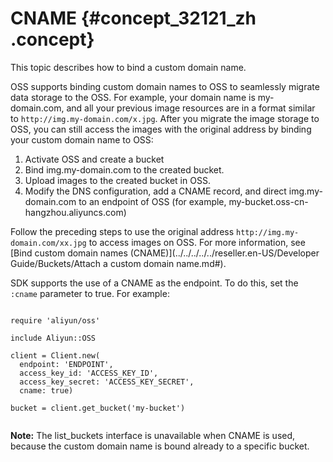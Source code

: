 # CNAME {#concept_32121_zh .concept}

This topic describes how to bind a custom domain name.

OSS supports binding custom domain names to OSS to seamlessly migrate data storage to the OSS. For example, your domain name is my-domain.com, and all your previous image resources are in a format similar to `http://img.my-domain.com/x.jpg`. After you migrate the image storage to OSS, you can still access the images with the original address by binding your custom domain name to OSS:

1.  Activate OSS and create a bucket
2.  Bind img.my-domain.com to the created bucket.
3.  Upload images to the created bucket in OSS.
4.  Modify the DNS configuration, add a CNAME record, and direct img.my-domain.com to an endpoint of OSS \(for example, my-bucket.oss-cn-hangzhou.aliyuncs.com\)

Follow the preceding steps to use the original address `http://img.my-domain.com/xx.jpg` to access images on OSS. For more information, see [Bind custom domain names \(CNAME\)](../../../../../reseller.en-US/Developer Guide/Buckets/Attach a custom domain name.md#).

SDK supports the use of a CNAME as the endpoint. To do this, set the `:cname` parameter to true. For example:

```language-ruby

require 'aliyun/oss'

include Aliyun::OSS

client = Client.new(
  endpoint: 'ENDPOINT',
  access_key_id: 'ACCESS_KEY_ID',
  access_key_secret: 'ACCESS_KEY_SECRET',
  cname: true)

bucket = client.get_bucket('my-bucket')


```

**Note:** The list\_buckets interface is unavailable when CNAME is used, because the custom domain name is bound already to a specific bucket.

